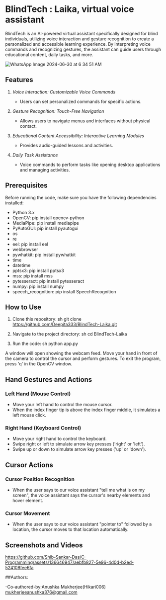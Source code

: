 # BlindTech : Laika, virtual voice assistant

BlindTech is an AI-powered virtual assistant specifically designed for blind individuals, utilizing voice interaction and gesture recognition to create a personalized and accessible learning experience. By interpreting voice commands and recognizing gestures, the assistant can guide users through educational content, daily tasks, and more.

![WhatsApp Image 2024-06-30 at 6 34 51 AM](https://github.com/Shib-Sankar-Das/C-Programming/assets/136646947/af41385a-c1aa-46e9-8bc1-f6b45f7d6276)


## Features

1. *Voice Interaction: Customizable Voice Commands*
   - Users can set personalized commands for specific actions.
   
2. *Gesture Recognition: Touch-Free Navigation*
   - Allows users to navigate menus and interfaces without physical contact.
   
3. *Educational Content Accessibility: Interactive Learning Modules*
   - Provides audio-guided lessons and activities.
   
4. *Daily Task Assistance*
   - Voice commands to perform tasks like opening desktop applications and managing activities.

## Prerequisites

Before running the code, make sure you have the following dependencies installed:

- Python 3.x
- OpenCV: pip install opencv-python
- MediaPipe: pip install mediapipe
- PyAutoGUI: pip install pyautogui
- os
- re
- eel: pip install eel
- webbrowser
- pywhatkit: pip install pywhatkit
- time
- datetime
- pptsx3: pip install pptsx3
- mss: pip install mss
- pytesseract: pip install pytesseract
- numpy: pip install numpy
- speech_recognition: pip install SpeechRecognition

## How to Use

1. Clone this repository:
    sh
    git clone https://github.com/Deepita333/BlindTech-Laika.git
    
2. Navigate to the project directory:
    sh
    cd BlindTech-Laika
    
3. Run the code:
    sh
    python app.py
    

A window will open showing the webcam feed. Move your hand in front of the camera to control the cursor and perform gestures. To exit the program, press 'q' in the OpenCV window.

## Hand Gestures and Actions

### Left Hand (Mouse Control)

- Move your left hand to control the mouse cursor.
- When the index finger tip is above the index finger middle, it simulates a left mouse click.

### Right Hand (Keyboard Control)

- Move your right hand to control the keyboard.
- Swipe right or left to simulate arrow key presses ('right' or 'left').
- Swipe up or down to simulate arrow key presses ('up' or 'down').

## Cursor Actions

### Cursor Position Recognition

- When the user says to our voice assistant "tell me what is on my screen", the voice assistant says the cursor's nearby elements and hover element.

### Cursor Movement

- When the user says to our voice assistant "pointer to" followed by a location, the cursor moves to that location automatically.

## Screenshots and Videos



https://github.com/Shib-Sankar-Das/C-Programming/assets/136646947/aebfb827-5e96-4d0d-b2ed-524108fee6fa


##Authors:

-Co-authored-by:Anushka Mukherjee(Hikari006) <mukherjeeanushka376@gmail.com>


